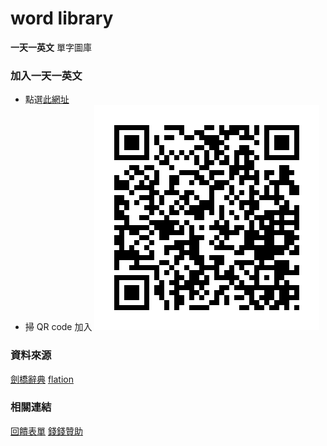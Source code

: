 # word library
**一天一英文** 單字圖庫

### 加入一天一英文
- 點選[此網址](https://line.me/R/ti/p/%40748aecgv)
- 掃 QR code 加入
![748aecgv](./748aecgv.png)

### 資料來源
[劍橋辭典](https://dictionary.cambridge.org/zht/)
[flation](https://www.flaticon.com/)

### 相關連結
[回饋表單](https://www.surveycake.com/s/2odY2)
[錢錢贊助](https://portaly.cc/showsun/support)

